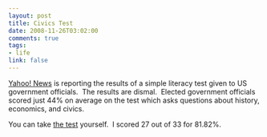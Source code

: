 ```yaml
--- 
layout: post
title: Civics Test
date: 2008-11-26T03:02:00
comments: true
tags:
- life
link: false
---
```

<a title="Flunking Civics" href="http://news.yahoo.com/s/afp/20081120/od_afp/ushistoryeducationoffbeat">Yahoo! News</a> is reporting the results of a simple literacy test given to US government officials.  The results are dismal.  Elected government officials scored just 44% on average on the test which asks questions about history, economics, and civics.

You can take <a title="Civics quiz" href="http://www.americancivicliteracy.org/resources/quiz.aspx">the test</a> yourself.  I scored 27 out of 33 for 81.82%.
